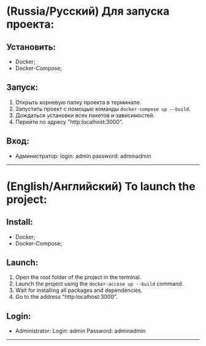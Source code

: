 # (Russia/Русский) Для запуска проекта:

## Установить:
- Docker;
- Docker-Compose;


## Запуск:
1. Открыть корневую папку проекта в терминале.
2. Запустить проект с помощью команды `docker-compose up --build`.
3. Дождаться установки всех пакетов и зависимостей.
4. Перейти по адресу "http:localhost:3000".


## Вход:
- Администратор:
    login: admin
    password: adminadmin

---

# (English/Английский) To launch the project:

 ## Install:
 - Docker;
 - Docker-Compose;


 ## Launch:
 1. Open the root folder of the project in the terminal.
 2. Launch the project using the `docker-accose up --build` command.
 3. Wait for installing all packages and dependencies.
 4. Go to the address "http:localhost:3000".


 ## Login:
 - Administrator:
 Login: admin
 Password: adminadmin

 ---
